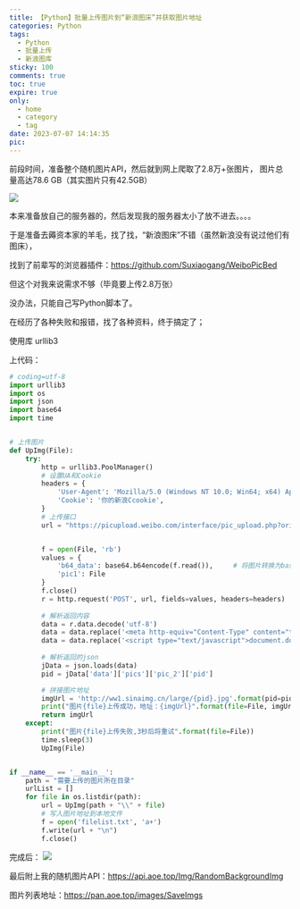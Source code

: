 ```yaml
---
title: 【Python】批量上传图片到“新浪图床”并获取图片地址
categories: Python
tags:
  - Python 
  - 批量上传 
  - 新浪图库
sticky: 100
comments: true
toc: true
expire: true
only:
  - home
  - category
  - tag
date: 2023-07-07 14:14:35
pic:
---
```


前段时间，准备整个随机图片API，然后就到网上爬取了2.8万+张图片，
图片总量高达78.6 GB（其实图片只有42.5GB）

![](https://tva1.sinaimg.cn/large/005PVVAugy1gy521agb1nj30c30hawh2.jpg)

本来准备放自己的服务器的，然后发现我的服务器太小了放不进去。。。。

于是准备去薅资本家的羊毛，找了找，“新浪图床”不错（虽然新浪没有说过他们有图床），

找到了前辈写的浏览器插件：https://github.com/Suxiaogang/WeiboPicBed

但这个对我来说需求不够（毕竟要上传2.8万张）

没办法，只能自己写Python脚本了。

在经历了各种失败和报错，找了各种资料，终于搞定了；

使用库 urllib3

上代码：
```python
# coding=utf-8
import urllib3
import os
import json
import base64
import time


# 上传图片
def UpImg(File):
    try:
        http = urllib3.PoolManager()
        # 设置UA和Cookie
        headers = {
            'User-Agent': 'Mozilla/5.0 (Windows NT 10.0; Win64; x64) AppleWebKit/537.36 (KHTML, like Gecko) Chrome/90.0.4430.212 Safari/537.36',
            'Cookie': '你的新浪Ccookie',
        }
        # 上传接口
        url = "https://picupload.weibo.com/interface/pic_upload.php?ori=1&mime=image%2Fjpeg&data=base64&url=0&markpos=1&logo=&nick=0&marks=1&app=miniblog"


        f = open(File, 'rb')
        values = {
            'b64_data': base64.b64encode(f.read()),     # 将图片转换为base64
            'pic1': File
        }
        f.close()
        r = http.request('POST', url, fields=values, headers=headers)  # post方式调用上传接口
        
        # 解析返回内容
        data = r.data.decode('utf-8')  
        data = data.replace('<meta http-equiv="Content-Type" content="text/html; charset=utf-8" />', '')
        data = data.replace('<script type="text/javascript">document.domain="sina.com.cn";</script>', '')
        
        # 解析返回的json
        jData = json.loads(data)  
        pid = jData['data']['pics']['pic_2']['pid']

        # 拼接图片地址
        imgUrl = 'http://ww1.sinaimg.cn/large/{pid}.jpg'.format(pid=pid)
        print("图片{file}上传成功，地址：{imgUrl}".format(file=File, imgUrl=imgUrl))
        return imgUrl
    except:
        print("图片{file}上传失败,3秒后将重试".format(file=File))
        time.sleep(3)
        UpImg(File)


if __name__ == '__main__':
    path = "需要上传的图片所在目录"
    urlList = []
    for file in os.listdir(path):
        url = UpImg(path + "\\" + file)
        # 写入图片地址到本地文件
        f = open('filelist.txt', 'a+')
        f.write(url + "\n")
        f.close()


```

完成后：
![](https://tva1.sinaimg.cn/large/005PVVAugy1gy521j0x4kj31hc0t91kx.jpg)

最后附上我的随机图片API：https://api.aoe.top/Img/RandomBackgroundImg

图片列表地址：https://pan.aoe.top/images/SaveImgs